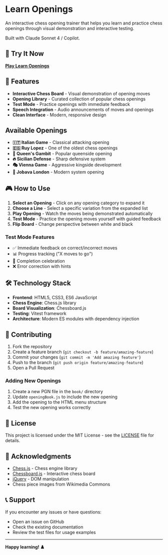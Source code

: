 # Learn Openings

An interactive chess opening trainer that helps you learn and practice chess openings through visual demonstration and interactive testing.

Built with Claude Sonnet 4 / Copilot.

## 🚀 Try It Now

**[Play Learn Openings](https://rdsimes.github.io/learn-openings/)**

## 🎯 Features

- **Interactive Chess Board** - Visual demonstration of opening moves
- **Opening Library** - Curated collection of popular chess openings
- **Test Mode** - Practice openings with immediate feedback
- **Speech Integration** - Audio announcements of moves and openings
- **Clean Interface** - Modern, responsive design

##  Available Openings

- **🇮🇹 Italian Game** - Classical attacking opening
- **🇪🇸 Ruy Lopez** - One of the oldest chess openings
- **👑 Queen's Gambit** - Popular queenside opening
- **🔥 Sicilian Defense** - Sharp defensive system
- **🎭 Vienna Game** - Aggressive kingside development
- **🏰 Jobava London** - Modern system opening

## 🎮 How to Use

1. **Select an Opening** - Click on any opening category to expand it
2. **Choose a Line** - Select a specific variation from the expanded list
3. **Play Opening** - Watch the moves being demonstrated automatically
4. **Test Mode** - Practice the opening moves yourself with guided feedback
5. **Flip Board** - Change perspective between white and black

### Test Mode Features
- ✅ Immediate feedback on correct/incorrect moves
- 📊 Progress tracking ("X moves to go")
- 🎉 Completion celebration
- ❌ Error correction with hints

## 🛠️ Technology Stack

- **Frontend**: HTML5, CSS3, ES6 JavaScript
- **Chess Engine**: Chess.js library
- **Board Visualization**: Chessboard.js
- **Testing**: Vitest framework
- **Architecture**: Modern ES modules with dependency injection

## 🤝 Contributing

1. Fork the repository
2. Create a feature branch (`git checkout -b feature/amazing-feature`)
3. Commit your changes (`git commit -m 'Add amazing feature'`)
4. Push to the branch (`git push origin feature/amazing-feature`)
5. Open a Pull Request

### Adding New Openings

1. Create a new PGN file in the `book/` directory
2. Update `openingBook.js` to include the new opening
3. Add the opening to the HTML menu structure
4. Test the new opening works correctly

## 📄 License

This project is licensed under the MIT License - see the [LICENSE](LICENSE) file for details.

## 🙏 Acknowledgments

- [Chess.js](https://github.com/jhlywa/chess.js) - Chess engine library
- [Chessboard.js](https://chessboardjs.com/) - Interactive chess board
- [jQuery](https://jquery.com/) - DOM manipulation
- Chess piece images from Wikimedia Commons

## 📞 Support

If you encounter any issues or have questions:
- Open an issue on GitHub
- Check the existing documentation
- Review the test files for usage examples

---

**Happy learning! ♟️**
